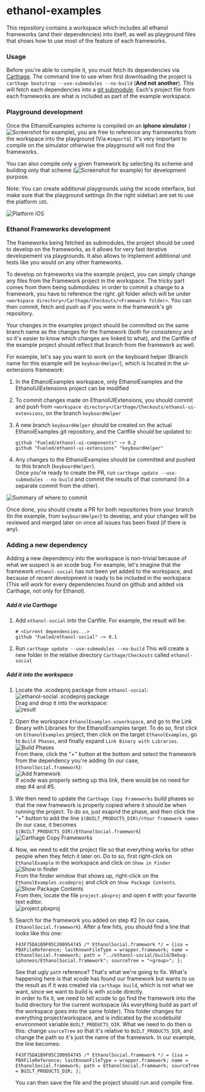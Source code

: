 # ethanol-examples

This repository contains a workspace which includes all ethanol frameworks (and their dependencies) into itself, as well as playground files that shows how to use most of the feature of each frameworks.

### Usage

Before you're able to compile it, you must fetch its dependencies via [Carthage](https://github.com/Carthage/Carthage). The command line to use when first downloading the project is `carthage bootstrap --use-submodules --no-build` (**And not another**). This will fetch each dependencies into a [git submodule](http://git-scm.com/docs/git-submodule). Each's project file from each frameworks are what is included as part of the example workspace.

### Playground development

Once the EthanolExamples scheme is compiled on an **iphone simulator** (![Screenshot](https://www.dropbox.com/s/gb6tzot6uvwn74x/Screenshot%202015-08-14%2012.07.15.png?dl=1) for example), you are free to reference any frameworks from the workspace into the playground (Via `#import`s). It's very important to compile on the simulator otherwise the playground will not find the frameworks.

You can also compile only a given framework by selecting its scheme and building only that scheme (![Screenshot](https://www.dropbox.com/s/d3ckyy92gbuve53/Screenshot%202015-08-14%2012.07.01.png?dl=1) for example) for development purpose.

Note: You can create additional playgrounds using the xcode interface, but make sure that the playground settings (In the right sidebar) are set to use the platform `iOS`.

![Platform iOS](https://www.dropbox.com/s/due634brlpzqk6r/Screenshot%202015-08-14%2014.00.02.png?dl=1)

### Ethanol Frameworks development

The frameworks being fetched as submodules, the project should be used to develop on the frameworks, as it allows for very fast iterative developement via playgrounds. It also allows to implement additional unit tests like you would on any other frameworks.

To develop on frameworks via the example project, you can simply change any files from the Framework project in the workspace. The tricky part comes from them being submodules: in order to commit a change to a framework, you have to reference the right .git folder which will be under `<workspace directory>/Carthage/Checkouts/<Framework folder>`. You can then commit, fetch and push as if you were in the framework's git repository.

Your changes in the examples project should be committed on the same branch name as the changes for the framework (both for consistency and so it's easier to know which changes are linked to what), and the Cartfile of the example project should reflect that branch from the framework as well.

For example, let's say you want to work on the keyboard helper (Branch name for this example will be `keyboardHelper`), which is located in the ui-extensions framework:

1. In the EthanolExamples workspace, only EthanolExamples and the EthanolUIExtensions project can be modified
2. To commit changes made on EthanolUIExtensions, you should commit and push from `<workspace directory>/Carthage/Checkouts/ethanol-ui-extensions`, on the branch `keyboardHelper`
3. A new branch `keyboardHelper` should be created on the actual EthanolExamples git repository, and the Cartfile should be updated to:

	```
	github "Fueled/ethanol-ui-components" ~> 0.2
	github "Fueled/ethanol-ui-extensions" "keyboardHelper"
	```

4. Any changes to the EthanolExamples should be committed and pushed to this branch (`keyboardHelper`).  
   Once you're ready to create the PR, run `carthage update --use-submodules --no-build` and commit the results of that command (In a separate commit from the other).

![Summary of where to commit](https://www.dropbox.com/s/b8z8sjlu97b82km/Screenshot%202015-08-14%2013.41.00.png?dl=1)

Once done, you should create a PR for both repositories from your branch (In the example, from `keyboardHelper`) to develop, and your changes will be reviewed and merged later on once all issues has been fixed (if there is any).

### Adding a new dependency

Adding a new dependency into the workspace is non-trivial because of what we suspect is an xcode bug.
For example, let's imagine that the framework `ethanol-social` has not been yet added to the workspace, and because of recent development is ready to be included in the workspace (This will work for every dependencies found on github and added via Carthage, not only for Ethanol).

##### Add it via Carthage

1. Add `ethanol-social` into the Cartfile. For example, the result will be:

	```
	# <Current dependencies...>
	github "Fueled/ethanol-social" ~> 0.1
	```

2. Run `carthage update --use-submodules --no-build`
   This will create a new folder in the relative directory `Carthage/Checkouts` called `ethanol-social`

##### Add it into the workspace

1. Locate the .xcodeproj package from `ethanol-social`:  
   ![ethanol-social .xcodeproj package](https://www.dropbox.com/s/e79f4b8lx3m961r/Screenshot%202015-09-08%2007.48.32.png?dl=1)  
   Drag and drop it into the workspace:  
   ![result](https://www.dropbox.com/s/uuiyjo1ivkv5gf3/Screenshot%202015-09-08%2007.49.32.png?dl=1)
   
2. Open the workspace `EthanolExamples.xcworkspace`, and go to the Link Binary with Libraries for the EthanolExamples target. To do so, first click on `EthanolExamples` project, then click on the target `EthanolExamples`, go to `Build Phases`, and finally expand `Link Binary with Libraries`.  
      ![Build Phases](https://www.dropbox.com/s/8v4f3nb32qbftxx/Screenshot%202015-09-08%2007.58.53.png?dl=1)  
   From there, click the "+" button at the bottom and select the framework from the dependency you're adding (In our case, `EthanolSocial.framework`):  
   ![Add framework](https://www.dropbox.com/s/i7bcb3bhl7g6ii4/Screenshot%202015-09-08%2008.00.43.png?dl=1)  
   If xcode was properly setting up this link, there would be no need for step #4 and #5.
   
3. We then need to update the `Carthage Copy Frameworks` build phases so that the new framework is properly copied where it should be when running the project. To do so, just exapnd the phase, and then click the "+" button to add the line `$(BUILT_PRODUCTS_DIR)/<Your framework name>` (In our case, it becomes `$(BUILT_PRODUCTS_DIR)/EthanolSocial.framework`)  
   ![Carthage Copy Frameworks](https://www.dropbox.com/s/lgw4800dn67j3zj/Screenshot%202015-09-08%2008.10.29.png?dl=1)  
   
4. Now, we need to edit the project file so that everything works for other people when they fetch it later on. Do to so, first right-click on `EthanolExample` in the workspace and click on `Show in Finder`  
   ![Show in finder](https://www.dropbox.com/s/74cffcn1yp0bhbt/Screenshot%202015-09-08%2007.55.19.png?dl=1)  
   From the finder window that shows up, right-click on the `EthanolExamples.xcodeproj` and click on `Show Package Contents`.  
   ![Show Package Contents](https://www.dropbox.com/s/luen91fodyjkvv6/Screenshot%202015-09-08%2007.54.44.png?dl=1)  
   From then, locate the file `project.pbxproj` and open it with your favorite text editor.  
   ![project.pbxproj](https://www.dropbox.com/s/4819nv3mchdiu6v/Screenshot%202015-09-08%2007.56.50.png?dl=1)
   
5. Search for the framework you added on step #2 (In our case, `EthanolSocial.framework`). After a few hits, you should find a line that looks like this one:  

	```
	F43F75DA1B9F05C200954745 /* EthanolSocial.framework */ = {isa = PBXFileReference; lastKnownFileType = wrapper.framework; name = EthanolSocial.framework; path = "../ethanol-social/build/Debug-iphoneos/EthanolSocial.framework"; sourceTree = "<group>"; };
	```

   See that ugly `path` reference? That's what we're going to fix. What's happening here is that xcode has found our framework but wants to us the result as if it was created via `carthage build`, which is not what we want, since we want to build is with xcode directly.  
   In order to fix it, we need to tell xcode to go find the framework into the build directory for the current workspace (As everything build as part of the workspace goes into the same folder). This folder changes for everything project/workspace, and is indicated by the xcodebuild environment variable `BUILT_PRODUCTS_DIR`.
   What we need to do then is this: change `sourceTree` so that it's relative to `BUILT_PRODUCTS_DIR`, and change the path so it's just the name of the framework. In our example, the line becomes:

	```
	F43F75DA1B9F05C200954745 /* EthanolSocial.framework */ = {isa = PBXFileReference; lastKnownFileType = wrapper.framework; name = EthanolSocial.framework; path = EthanolSocial.framework; sourceTree = BUILT_PRODUCTS_DIR; };
	```

   You can then save the file and the project should run and compile fine.





